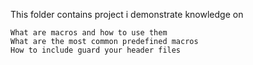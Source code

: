 This folder contains project i demonstrate knowledge on

    What are macros and how to use them
    What are the most common predefined macros
    How to include guard your header files

